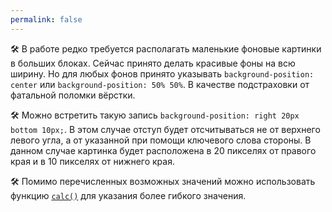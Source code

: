 ```yaml
---
permalink: false
---
```


🛠 В работе редко требуется располагать маленькие фоновые картинки в больших блоках. Сейчас принято делать красивые фоны на всю ширину. Но для любых фонов принято указывать `background-position: center` или `background-position: 50% 50%`. В качестве подстраховки от фатальной поломки вёрстки.

🛠 Можно встретить такую запись `background-position: right 20px bottom 10px;`. В этом случае отступ будет отсчитываться не от верхнего левого угла, а от указанной при помощи ключевого слова стороны. В данном случае картинка будет расположена в 20 пикселях от правого края и в 10 пикселях от нижнего края.

🛠 Помимо перечисленных возможных значений можно использовать функцию [`calc()`](/css/calc) для указания более гибкого значения.
